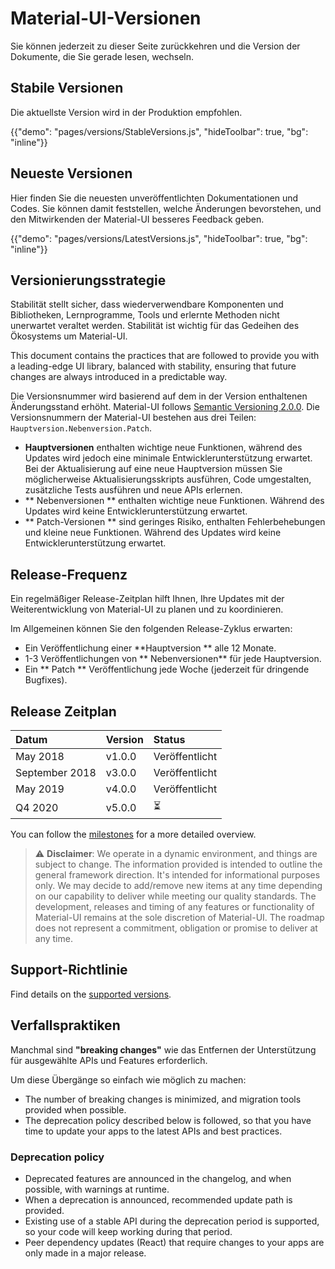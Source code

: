 # Material-UI-Versionen

<p class="description">Sie können jederzeit zu dieser Seite zurückkehren und die Version der Dokumente, die Sie gerade lesen, wechseln.</p>

## Stabile Versionen

Die aktuellste Version wird in der Produktion empfohlen.

{{"demo": "pages/versions/StableVersions.js", "hideToolbar": true, "bg": "inline"}}

## Neueste Versionen

Hier finden Sie die neuesten unveröffentlichten Dokumentationen und Codes. Sie können damit feststellen, welche Änderungen bevorstehen, und den Mitwirkenden der Material-UI besseres Feedback geben.

{{"demo": "pages/versions/LatestVersions.js", "hideToolbar": true, "bg": "inline"}}

## Versionierungsstrategie

Stabilität stellt sicher, dass wiederverwendbare Komponenten und Bibliotheken, Lernprogramme, Tools und erlernte Methoden nicht unerwartet veraltet werden. Stabilität ist wichtig für das Gedeihen des Ökosystems um Material-UI.

This document contains the practices that are followed to provide you with a leading-edge UI library, balanced with stability, ensuring that future changes are always introduced in a predictable way.

Die Versionsnummer wird basierend auf dem in der Version enthaltenen Änderungsstand erhöht. Material-UI follows [Semantic Versioning 2.0.0](https://semver.org/). Die Versionsnummern der Material-UI bestehen aus drei Teilen: `Hauptversion.Nebenversion.Patch`.

- **Hauptversionen** enthalten wichtige neue Funktionen, während des Updates wird jedoch eine minimale Entwicklerunterstützung erwartet. Bei der Aktualisierung auf eine neue Hauptversion müssen Sie möglicherweise Aktualisierungsskripts ausführen, Code umgestalten, zusätzliche Tests ausführen und neue APIs erlernen.
- ** Nebenversionen ** enthalten wichtige neue Funktionen. Während des Updates wird keine Entwicklerunterstützung erwartet.
- ** Patch-Versionen ** sind geringes Risiko, enthalten Fehlerbehebungen und kleine neue Funktionen. Während des Updates wird keine Entwicklerunterstützung erwartet.

## Release-Frequenz

Ein regelmäßiger Release-Zeitplan hilft Ihnen, Ihre Updates mit der Weiterentwicklung von Material-UI zu planen und zu koordinieren.

Im Allgemeinen können Sie den folgenden Release-Zyklus erwarten:

- Ein Veröffentlichung einer **Hauptversion ** alle 12 Monate.
- 1-3 Veröffentlichungen von ** Nebenversionen** für jede Hauptversion.
- Ein ** Patch ** Veröffentlichung jede Woche (jederzeit für dringende Bugfixes).

## Release Zeitplan

| Datum          | Version | Status         |
|:-------------- |:------- |:-------------- |
| May 2018       | v1.0.0  | Veröffentlicht |
| September 2018 | v3.0.0  | Veröffentlicht |
| May 2019       | v4.0.0  | Veröffentlicht |
| Q4 2020        | v5.0.0  | ⏳              |

You can follow the [milestones](https://github.com/mui-org/material-ui/milestones) for a more detailed overview.

> ⚠️ **Disclaimer**: We operate in a dynamic environment, and things are subject to change. The information provided is intended to outline the general framework direction. It's intended for informational purposes only. We may decide to add/remove new items at any time depending on our capability to deliver while meeting our quality standards. The development, releases and timing of any features or functionality of Material-UI remains at the sole discretion of Material-UI. The roadmap does not represent a commitment, obligation or promise to deliver at any time.

## Support-Richtlinie

Find details on the [supported versions](/getting-started/support/#supported-versions).

## Verfallspraktiken

Manchmal sind **"breaking changes"** wie das Entfernen der Unterstützung für ausgewählte APIs und Features erforderlich.

Um diese Übergänge so einfach wie möglich zu machen:

- The number of breaking changes is minimized, and migration tools provided when possible.
- The deprecation policy described below is followed, so that you have time to update your apps to the latest APIs and best practices.

### Deprecation policy

- Deprecated features are announced in the changelog, and when possible, with warnings at runtime.
- When a deprecation is announced, recommended update path is provided.
- Existing use of a stable API during the deprecation period is supported, so your code will keep working during that period.
- Peer dependency updates (React) that require changes to your apps are only made in a major release.
